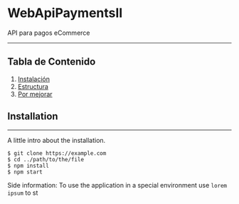 # WebApiPaymentsII
API para pagos eCommerce
***
## Tabla de Contenido
1. [Instalación](#instalacion)
4. [Estructura](#estructura)
5. [Por mejorar](#mejorar)

## Installation
***
A little intro about the installation. 
```
$ git clone https://example.com
$ cd ../path/to/the/file
$ npm install
$ npm start
```
Side information: To use the application in a special environment use ```lorem ipsum``` to st
